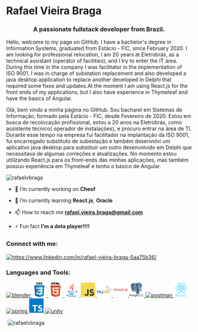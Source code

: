 # Rafael Vieira Braga
<h3 align="center">A passionate fullstack developer from Brazil.</h3>

Hello, welcome to my page on GitHub. I have a bachelor's degree in Information Systems, graduated from Estácio - FIC, since February 2020. I am looking for professional relocation, I am 20 years at Eletrobrás, as a technical assistant (operator of facilities), and I try to enter the IT area. During this time in the company I was facilitator in the implementation of ISO 9001, I was in charge of substation replacement and also developed a java desktop application to replace another developed in Delphi that required some fixes and updates.At the moment I am using React.js for the front ends of my applications, but I also have experience in Thymeleaf and have the basics of Angular.

Olá, bem vindo a minha página no GitHub. Sou bacharel em Sistemas de Informação, formado pela Estácio - FIC, desde Fevereiro de 2020. Estou em busca de recolocação profissional, estou a 20 anos na Eletrobrás, como assistente técnico( operador de instalações), e procuro entrar na área de TI. Durante esse tempo na empresa fui facilitador na implantação da ISO 9001, fui encarregado substituto de subestação e também desenvolvi um aplicativo java desktop para substituir um outro desenvolvido em Delphi que necessitava de algumas correções e atualizações.
No momento estou utilizando React.js para os front-ends das minhas aplicações, mas também possuo experiência em Thymeleaf e tenho o básico de Angular.

<p align="left"> <img src="https://komarev.com/ghpvc/?username=rafaelvbraga&label=Profile%20views&color=0e75b6&style=flat" alt="rafaelvbraga" /> </p>

- 🔭 I’m currently working on **Chesf**

- 🌱 I’m currently learning **React.js**, **Oracle**

- 📫 How to reach me **rafael.vieira.braga@gmail.com**

- ⚡ Fun fact **I'm a dota player!!!!**

<h3 align="left">Connect with me:</h3>
<p align="left">
<a href="https://linkedin.com/in/https://www.linkedin.com/in/rafael-vieira-braga-5aa75b36/" target="blank"><img align="center" src="https://raw.githubusercontent.com/rahuldkjain/github-profile-readme-generator/master/src/images/icons/Social/linked-in-alt.svg" alt="https://www.linkedin.com/in/rafael-vieira-braga-5aa75b36/" height="30" width="40" /></a>
</p>

<h3 align="left">Languages and Tools:</h3>
<p align="left"> <a href="https://www.blender.org/" target="_blank" rel="noreferrer"> <img src="https://download.blender.org/branding/community/blender_community_badge_white.svg" alt="blender" width="40" height="40"/> </a> <a href="https://www.w3schools.com/css/" target="_blank" rel="noreferrer"> <img src="https://raw.githubusercontent.com/devicons/devicon/master/icons/css3/css3-original-wordmark.svg" alt="css3" width="40" height="40"/> </a> <a href="https://www.w3.org/html/" target="_blank" rel="noreferrer"> <img src="https://raw.githubusercontent.com/devicons/devicon/master/icons/html5/html5-original-wordmark.svg" alt="html5" width="40" height="40"/> </a> <a href="https://www.java.com" target="_blank" rel="noreferrer"> <img src="https://raw.githubusercontent.com/devicons/devicon/master/icons/java/java-original.svg" alt="java" width="40" height="40"/> </a> <a href="https://developer.mozilla.org/en-US/docs/Web/JavaScript" target="_blank" rel="noreferrer"> <img src="https://raw.githubusercontent.com/devicons/devicon/master/icons/javascript/javascript-original.svg" alt="javascript" width="40" height="40"/> </a> <a href="https://www.mysql.com/" target="_blank" rel="noreferrer"> <img src="https://raw.githubusercontent.com/devicons/devicon/master/icons/mysql/mysql-original-wordmark.svg" alt="mysql" width="40" height="40"/> </a> <a href="https://www.oracle.com/" target="_blank" rel="noreferrer"> <img src="https://raw.githubusercontent.com/devicons/devicon/master/icons/oracle/oracle-original.svg" alt="oracle" width="40" height="40"/> </a> <a href="https://www.postgresql.org" target="_blank" rel="noreferrer"> <img src="https://raw.githubusercontent.com/devicons/devicon/master/icons/postgresql/postgresql-original-wordmark.svg" alt="postgresql" width="40" height="40"/> </a> <a href="https://postman.com" target="_blank" rel="noreferrer"> <img src="https://www.vectorlogo.zone/logos/getpostman/getpostman-icon.svg" alt="postman" width="40" height="40"/> </a> <a href="https://reactjs.org/" target="_blank" rel="noreferrer"> <img src="https://raw.githubusercontent.com/devicons/devicon/master/icons/react/react-original-wordmark.svg" alt="react" width="40" height="40"/> </a> <a href="https://spring.io/" target="_blank" rel="noreferrer"> <img src="https://www.vectorlogo.zone/logos/springio/springio-icon.svg" alt="spring" width="40" height="40"/> </a> <a href="https://www.typescriptlang.org/" target="_blank" rel="noreferrer"> <img src="https://raw.githubusercontent.com/devicons/devicon/master/icons/typescript/typescript-original.svg" alt="typescript" width="40" height="40"/> </a> <a href="https://unity.com/" target="_blank" rel="noreferrer"> <img src="https://www.vectorlogo.zone/logos/unity3d/unity3d-icon.svg" alt="unity" width="40" height="40"/> </a> </p>

<p>&nbsp;<img align="center" src="https://github-readme-stats.vercel.app/api?username=rafaelvbraga&show_icons=true&locale=en" alt="rafaelvbraga" /></p>

  
    
  

